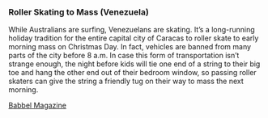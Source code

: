 ### Roller Skating to Mass (Venezuela)

While Australians are surfing, Venezuelans are skating. It’s a long-running holiday tradition for the entire capital city of Caracas to roller skate
to early morning mass on Christmas Day. In fact, vehicles are banned from many parts of the city before 8 a.m. In case this form of transportation
isn’t strange enough, the night before kids will tie one end of a string to their big toe and hang the other end out of their bedroom window,
so passing roller skaters can give the string a friendly tug on their way to mass the next morning.

[Babbel Magazine](https://www.babbel.com/en/magazine/11-wacky-holiday-traditions-around-the-world)
